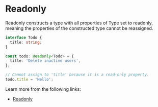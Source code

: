 # Readonly

Readonly constructs a type with all properties of Type set to readonly, meaning the properties of the constructed type cannot be reassigned.

```typescript
interface Todo {
  title: string;
}

const todo: Readonly<Todo> = {
  title: 'Delete inactive users',
};

// Cannot assign to 'title' because it is a read-only property.
todo.title = 'Hello';
```

Learn more from the following links:

- [Readonly<Type>](https://www.typescriptlang.org/docs/handbook/utility-types.html#readonlytype)
